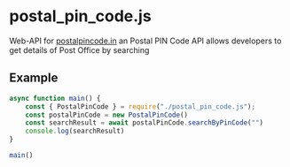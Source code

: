 # postal_pin_code.js
Web-API for [postalpincode.in](http://www.postalpincode.in/) an Postal PIN Code API allows developers to get details of Post Office by searching

## Example
```JavaScript
async function main() {
	const { PostalPinCode } = require("./postal_pin_code.js");
	const postalPinCode = new PostalPinCode()
	const searchResult = await postalPinCode.searchByPinCode("")
	console.log(searchResult)
}

main()
```
